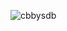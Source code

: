 ![cbbysdb](https://user-images.githubusercontent.com/16296900/208197773-60acff9b-edb5-4d56-acd9-eca07152f70a.PNG)
